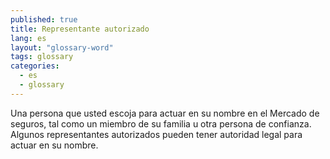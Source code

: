 ```yaml
---
published: true
title: Representante autorizado
lang: es
layout: "glossary-word"
tags: glossary
categories:
  - es
  - glossary
---
```


Una persona que usted escoja para actuar en su nombre en el Mercado de seguros, tal como un miembro de su familia u otra persona de confianza. Algunos representantes autorizados pueden tener autoridad legal para actuar en su nombre.
